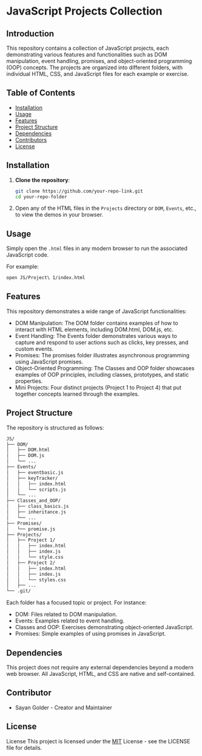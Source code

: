 # JavaScript Projects Collection

## Introduction
This repository contains a collection of JavaScript projects, each demonstrating various features and functionalities such as DOM manipulation, event handling, promises, and object-oriented programming (OOP) concepts. The projects are organized into different folders, with individual HTML, CSS, and JavaScript files for each example or exercise.

## Table of Contents
- [Installation](#installation)
- [Usage](#usage)
- [Features](#features)
- [Project Structure](#project-structure)
- [Dependencies](#dependencies)
- [Contributors](#contributors)
- [License](#license)

## Installation
1. **Clone the repository**:
    ```bash
    git clone https://github.com/your-repo-link.git
    cd your-repo-folder
    ```
2. Open any of the HTML files in the `Projects` directory or `DOM`, `Events`, etc., to view the demos in your browser.

## Usage
Simply open the `.html` files in any modern browser to run the associated JavaScript code.

For example:
```bash
open JS/Project\ 1/index.html
```




## Features
This repository demonstrates a wide range of JavaScript functionalities:

- DOM Manipulation: The DOM folder contains examples of how to interact with HTML elements, including DOM.html, DOM.js, etc.
- Event Handling: The Events folder demonstrates various ways to capture and respond to user actions such as clicks, key presses, and custom events.
- Promises: The promises folder illustrates asynchronous programming using JavaScript promises.
- Object-Oriented Programming: The Classes and OOP folder showcases examples of OOP principles, including classes, prototypes, and static properties.
- Mini Projects: Four distinct projects (Project 1 to Project 4) that put together concepts learned through the examples.

## Project Structure
The repository is structured as follows:

```bash
JS/
├── DOM/
│   ├── DOM.html
│   ├── DOM.js
│   └── ...
├── Events/
│   ├── eventbasic.js
│   ├── keyTracker/
│   │   ├── index.html
│   │   └── scripts.js
│   └── ...
├── Classes_and_OOP/
│   ├── class_basics.js
│   ├── inheritance.js
│   └── ...
├── Promises/
│   └── promise.js
├── Projects/
│   ├── Project 1/
│   │   ├── index.html
│   │   ├── index.js
│   │   └── style.css
│   ├── Project 2/
│   │   ├── index.html
│   │   ├── index.js
│   │   └── styles.css
│   ├── ...
└── .git/
```

Each folder has a focused topic or project. For instance:

- DOM: Files related to DOM manipulation.
- Events: Examples related to event handling.
- Classes and OOP: Exercises demonstrating object-oriented JavaScript.
- Promises: Simple examples of using promises in JavaScript.
## Dependencies
This project does not require any external dependencies beyond a modern web browser. All JavaScript, HTML, and CSS are native and self-contained.
## Contributor

- Sayan Golder - Creator and Maintainer


## License

License
This project is licensed under the [MIT](https://choosealicense.com/licenses/mit/) License - see the LICENSE file for details.

